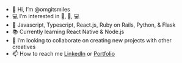 - 👋 Hi, I’m @omgitsmiles
- 💻 I’m interested in 🏃, 🚴, 💻
- 🌱 Javascript, Typescript, React.js, Ruby on Rails, Python, & Flask
- 📚 Currently learning React Native & Node.js
- 🤝 I’m looking to collaborate on creating new projects with other creatives
- 📫 How to reach me [LinkedIn](https://www.linkedin.com/in/paolo-alberca/) or [Portfolio](https://paoloalberca.com)

<!---
omgitsmiles/omgitsmiles is a ✨ special ✨ repository because its `README.md` (this file) appears on your GitHub profile.
You can click the Preview link to take a look at your changes.
--->
